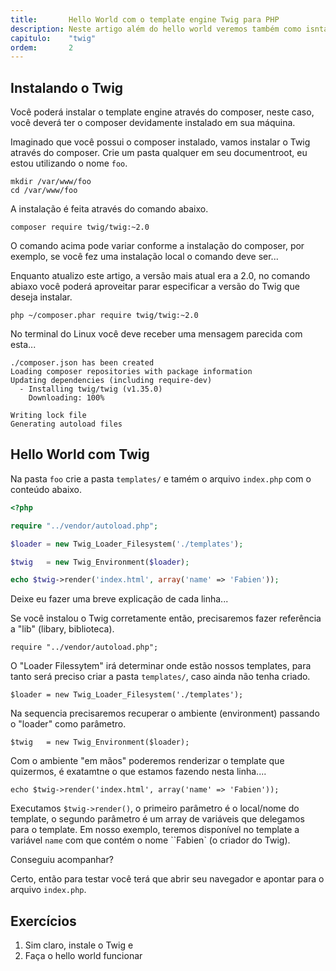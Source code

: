 ```yaml
---
title:       Hello World com o template engine Twig para PHP
description: Neste artigo além do hello world veremos também como isntalar o Tiwg através do composer
capitulo:    "twig"
ordem:       2
---
```


## Instalando o Twig

Você poderá instalar o template engine através do composer, neste caso, você deverá ter o composer devidamente instalado
em sua máquina.

Imaginado que você possui o composer instalado, vamos instalar o Twig através do composer. Crie um pasta qualquer em
seu documentroot, eu estou utilizando o nome `foo`.

    mkdir /var/www/foo
    cd /var/www/foo

A instalação é feita através do comando abaixo.

    composer require twig/twig:~2.0

O comando acima pode variar conforme a instalação do composer, por exemplo, se você fez uma instalação local o comando
deve ser...

Enquanto atualizo este artigo, a versão mais atual era a 2.0, no comando abiaxo você poderá aproveitar parar especificar
a versão do Twig que deseja instalar.

    php ~/composer.phar require twig/twig:~2.0

No terminal do Linux você deve receber uma mensagem parecida com esta...

    ./composer.json has been created
    Loading composer repositories with package information
    Updating dependencies (including require-dev)
      - Installing twig/twig (v1.35.0)
        Downloading: 100%

    Writing lock file
    Generating autoload files



## Hello World com Twig

Na pasta `foo` crie a pasta `templates/` e tamém o arquivo `index.php` com o conteúdo abaixo.

```php
<?php

require "../vendor/autoload.php";

$loader = new Twig_Loader_Filesystem('./templates');

$twig   = new Twig_Environment($loader);

echo $twig->render('index.html', array('name' => 'Fabien'));
```

Deixe eu fazer uma breve explicação de cada linha...

Se você instalou o Twig corretamente então, precisaremos fazer referência a "lib" (libary, biblioteca).

    require "../vendor/autoload.php";

O "Loader Filessytem" irá determinar onde estão nossos templates, para tanto será preciso criar a pasta `templates/`, 
caso ainda não tenha criado.

    $loader = new Twig_Loader_Filesystem('./templates');

Na sequencia precisaremos recuperar o ambiente (environment) passando o "loader" como parâmetro.

    $twig   = new Twig_Environment($loader);

Com o ambiente "em mãos" poderemos renderizar o template que quizermos, é exatamtne o que estamos fazendo nesta linha....

    echo $twig->render('index.html', array('name' => 'Fabien'));

Executamos `$twig->render()`, o primeiro parâmetro é o local/nome do template, o segundo parâmetro é um array de 
variáveis que delegamos para o template. Em nosso exemplo, teremos disponível no template a variável `name` com que
contém o nome ``Fabien` (o criador do Twig).

Conseguiu acompanhar?

Certo, então para testar você terá que abrir seu navegador e apontar para o arquivo `index.php`.



## Exercícios

1. Sim claro, instale o Twig e
2. Faça o hello world funcionar
